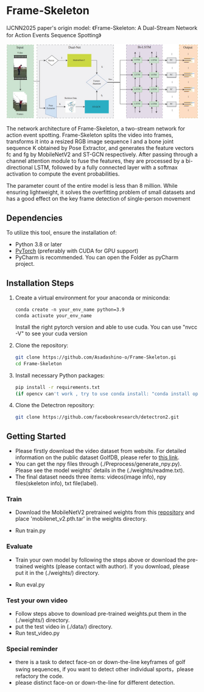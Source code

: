 # Frame-Skeleton
IJCNN2025 paper's origin model:
《Frame-Skeleton: A Dual-Stream Network for Action Events Sequence Spotting》

![Frame-skeleton](./images/model.jpg)

The network architecture of Frame-Skeleton, a two-stream network for action event spotting. Frame-Skeleton splits the video into frames, transforms it into a resized RGB image sequence I and a bone joint sequence K obtained by Pose Extractor, and generates the feature vectors fc and fg by MobileNetV2 and ST-GCN respectively. After passing through a channel attention module to fuse the features, they are processed by a bi-directional LSTM, followed by a fully connected layer with a softmax activation to compute the event probabilities.

The parameter count of the entire model is less than 8 million. While ensuring lightweight, it solves the overfitting problem of small datasets and has a good effect on the key frame detection of single-person movement

## Dependencies

To utilize this tool, ensure the installation of:
- Python 3.8 or later
- [PyTorch](https://pytorch.org/) (preferably with CUDA for GPU support)
- PyCharm is recommended. You can open the Folder as pyCharm project.

## Installation Steps

1. Create a virtual environment for your anaconda or miniconda:
   ```
   conda create -n your_env_name python=3.9
   conda activate your_env_name
   
   ```
   Install the right pytorch version and able to use cuda.
   You can use "nvcc -V" to see your cuda version

2. Clone the repository:
    ```bash
    git clone https://github.com/Asadashino-o/Frame-Skeleton.gi
    cd Frame-Skeleton
    ```
   
3. Install necessary Python packages:
    ```bash
    pip install -r requirements.txt
    (if opencv can't work , try to use conda install: "conda install opencv -c conda-forge" )
    ```

4. Clone the Detectron repository:
    ```bash
    git clone https://github.com/facebookresearch/detectron2.git
    ```
   
## Getting Started
* Please firstly download the video dataset from website. For detailed information on the public dataset GolfDB, please refer to [this link](https://arxiv.org/abs/1903.06528).
* You can get the npy files through (./Preprocess/generate_npy.py). Please see the model weights' details in the (./weights/readme.txt).
* The final dataset needs three items: videos(image info), npy files(skeleton info), txt file(label).
  
### Train
* Download the MobileNetV2 pretrained weights from this [repository](https://github.com/tonylins/pytorch-mobilenet-v2) 
and place 'mobilenet_v2.pth.tar' in the weights directory.

* Run train.py

### Evaluate
* Train your own model by following the steps above or download the pre-trained weights (please contact with author).
If you download, please put it in the (./weights/) directory.

* Run eval.py

### Test your own video
* Follow steps above to download pre-trained weights.put them in the (./weights/) directory.
* put the test video in (./data/) directory.
* Run test_video.py

### Special reminder
* there is a task to detect face-on or down-the-line keyframes of golf swing sequences, if you want to detect other individual sports，please refactory the code.
* please distinct face-on or down-the-line for different detection.
